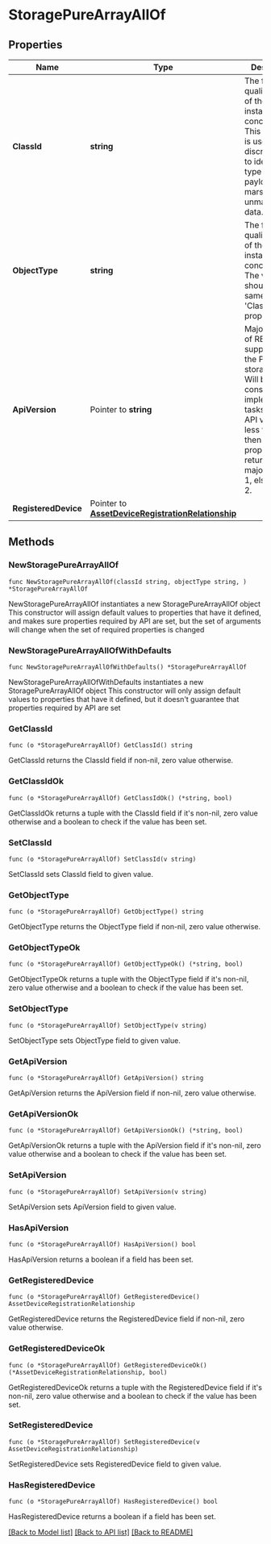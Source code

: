 # StoragePureArrayAllOf

## Properties

Name | Type | Description | Notes
------------ | ------------- | ------------- | -------------
**ClassId** | **string** | The fully-qualified name of the instantiated, concrete type. This property is used as a discriminator to identify the type of the payload when marshaling and unmarshaling data. | [default to "storage.PureArray"]
**ObjectType** | **string** | The fully-qualified name of the instantiated, concrete type. The value should be the same as the &#39;ClassId&#39; property. | [default to "storage.PureArray"]
**ApiVersion** | Pointer to **string** | Major version of REST API supported by the Pure storage array. Will be used as constraint for implementation tasks. If REST API version is less than 2.4, then this property returns the major version 1, else returns 2. | [optional] [readonly] 
**RegisteredDevice** | Pointer to [**AssetDeviceRegistrationRelationship**](AssetDeviceRegistrationRelationship.md) |  | [optional] 

## Methods

### NewStoragePureArrayAllOf

`func NewStoragePureArrayAllOf(classId string, objectType string, ) *StoragePureArrayAllOf`

NewStoragePureArrayAllOf instantiates a new StoragePureArrayAllOf object
This constructor will assign default values to properties that have it defined,
and makes sure properties required by API are set, but the set of arguments
will change when the set of required properties is changed

### NewStoragePureArrayAllOfWithDefaults

`func NewStoragePureArrayAllOfWithDefaults() *StoragePureArrayAllOf`

NewStoragePureArrayAllOfWithDefaults instantiates a new StoragePureArrayAllOf object
This constructor will only assign default values to properties that have it defined,
but it doesn't guarantee that properties required by API are set

### GetClassId

`func (o *StoragePureArrayAllOf) GetClassId() string`

GetClassId returns the ClassId field if non-nil, zero value otherwise.

### GetClassIdOk

`func (o *StoragePureArrayAllOf) GetClassIdOk() (*string, bool)`

GetClassIdOk returns a tuple with the ClassId field if it's non-nil, zero value otherwise
and a boolean to check if the value has been set.

### SetClassId

`func (o *StoragePureArrayAllOf) SetClassId(v string)`

SetClassId sets ClassId field to given value.


### GetObjectType

`func (o *StoragePureArrayAllOf) GetObjectType() string`

GetObjectType returns the ObjectType field if non-nil, zero value otherwise.

### GetObjectTypeOk

`func (o *StoragePureArrayAllOf) GetObjectTypeOk() (*string, bool)`

GetObjectTypeOk returns a tuple with the ObjectType field if it's non-nil, zero value otherwise
and a boolean to check if the value has been set.

### SetObjectType

`func (o *StoragePureArrayAllOf) SetObjectType(v string)`

SetObjectType sets ObjectType field to given value.


### GetApiVersion

`func (o *StoragePureArrayAllOf) GetApiVersion() string`

GetApiVersion returns the ApiVersion field if non-nil, zero value otherwise.

### GetApiVersionOk

`func (o *StoragePureArrayAllOf) GetApiVersionOk() (*string, bool)`

GetApiVersionOk returns a tuple with the ApiVersion field if it's non-nil, zero value otherwise
and a boolean to check if the value has been set.

### SetApiVersion

`func (o *StoragePureArrayAllOf) SetApiVersion(v string)`

SetApiVersion sets ApiVersion field to given value.

### HasApiVersion

`func (o *StoragePureArrayAllOf) HasApiVersion() bool`

HasApiVersion returns a boolean if a field has been set.

### GetRegisteredDevice

`func (o *StoragePureArrayAllOf) GetRegisteredDevice() AssetDeviceRegistrationRelationship`

GetRegisteredDevice returns the RegisteredDevice field if non-nil, zero value otherwise.

### GetRegisteredDeviceOk

`func (o *StoragePureArrayAllOf) GetRegisteredDeviceOk() (*AssetDeviceRegistrationRelationship, bool)`

GetRegisteredDeviceOk returns a tuple with the RegisteredDevice field if it's non-nil, zero value otherwise
and a boolean to check if the value has been set.

### SetRegisteredDevice

`func (o *StoragePureArrayAllOf) SetRegisteredDevice(v AssetDeviceRegistrationRelationship)`

SetRegisteredDevice sets RegisteredDevice field to given value.

### HasRegisteredDevice

`func (o *StoragePureArrayAllOf) HasRegisteredDevice() bool`

HasRegisteredDevice returns a boolean if a field has been set.


[[Back to Model list]](../README.md#documentation-for-models) [[Back to API list]](../README.md#documentation-for-api-endpoints) [[Back to README]](../README.md)


